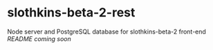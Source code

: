 # slothkins-beta-2-rest
Node server and PostgreSQL database for slothkins-beta-2 front-end *README coming soon*
